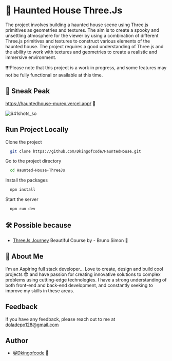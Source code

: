 
# 👻 Haunted House Three.Js

The project involves building a haunted house scene using Three.js primitives as geometries and textures. The aim is to create a spooky and unsettling atmosphere for the viewer by using a combination of different Three.js primitives and textures to construct various elements of the haunted house. The project requires a good understanding of Three.js and the ability to work with textures and geometries to create a realistic and immersive environment.

❗️❗️❗️Please note that this project is a work in progress, and some features may not be fully functional or available at this time.
## 👀 Sneak Peak

https://hauntedhouse-murex.vercel.app/ 🚀

![641shots_so](https://github.com/Dkingofcode/HauntedHouse/static/threejs.jpg) 

## Run Project Locally

Clone the project

```bash
  git clone https://github.com/Dkingofcode/HauntedHouse.git
```

Go to the project directory

```bash
  cd Haunted-House-ThreeJs
```

Install the packages

```bash
  npm install
```

Start the server

```bash
  npm run dev
```








## 🛠️ Possible because 

 - [ThreeJs Journey](https://threejs-journey.com/) Beautiful Course by - Bruno Simon 💯



## 🚀 About Me
I'm an Aspiring full stack developer...
Love to create, design and build cool projects 😎 and have passion for creating innovative solutions to complex problems using cutting-edge technologies. I have a strong understanding of both front-end and back-end development, and constantly seeking to improve my skills in these areas.


## Feedback

If you have any feedback, please reach out to me at doladepo128@gmail.com


## Author

- [@Dkingofcode](https://github.com/Dkingofcode) 🤗